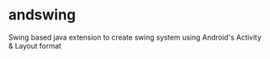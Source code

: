 # andswing
Swing based java extension to create swing system using Android's Activity &amp; Layout format
